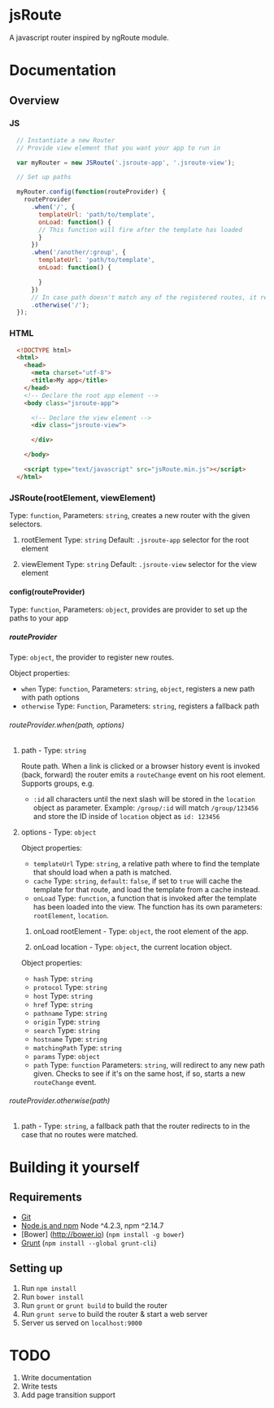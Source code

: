 # jsRoute

A javascript router inspired by ngRoute module.

# Documentation

## Overview

### JS

```javascript
  // Instantiate a new Router
  // Provide view element that you want your app to run in

  var myRouter = new JSRoute('.jsroute-app', '.jsroute-view');

  // Set up paths

  myRouter.config(function(routeProvider) {
    routeProvider
      .when('/', {
        templateUrl: 'path/to/template',
        onLoad: function() {
        // This function will fire after the template has loaded
        }
      })
      .when('/another/:group', {
        templateUrl: 'path/to/template',
        onLoad: function() {

        }
      })
      // In case path doesn't match any of the registered routes, it redirects to a another route
      .otherwise('/');
  });
```

### HTML

```html
  <!DOCTYPE html>
  <html>
    <head>
      <meta charset="utf-8">
      <title>My app</title>
    </head>
    <!-- Declare the root app element -->
    <body class="jsroute-app">

      <!-- Declare the view element -->
      <div class="jsroute-view">

      </div>

    </body>

    <script type="text/javascript" src="jsRoute.min.js"></script>
  </html>
```

### JSRoute(rootElement, viewElement)

Type: `function`, Parameters: `string`, creates a new router with the given selectors.

  1. rootElement Type: `string` Default: `.jsroute-app` selector for the root element

  2. viewElement Type: `string` Default: `.jsroute-view` selector for the view element


#### config(routeProvider)

  Type: `function`, Parameters: `object`, provides are provider to set up the paths to your app

##### routeProvider

  Type: `object`, the provider to register new routes.

  Object properties:

  - `when` Type: `function`, Parameters: `string`, `object`, registers a new path with path options
  - `otherwise` Type: `Function`, Parameters: `string`, registers a fallback path

###### routeProvider.when(path, options)

  1. path - Type: `string`

     Route path. When a link is clicked or a browser history event is invoked (back, forward) the router emits a `routeChange` event on his root element. Supports groups, e.g.

     - `:id` all characters until the next slash will be stored in the `location` object as parameter. Example: `/group/:id` will match `/group/123456` and store the ID inside of `location` object as `id: 123456`

  2. options - Type: `object`

     Object properties:

     - `templateUrl` Type: `string`, a relative path where to find the template that should load when a path is matched.
     - `cache` Type: `string`, `default`: `false`, if set to `true` will cache the template for that route, and load the template from a cache instead.
     - `onLoad` Type: `function`, a function that is invoked after the template has been loaded into the view. The function has its own parameters: `rootElement`, `location`.

     1. onLoad rootElement - Type: `object`, the root element of the app.

     2. onLoad location - Type: `object`, the current location object.

       Object properties:

       - `hash` Type: `string`
       - `protocol` Type: `string`
       - `host` Type: `string`
       - `href` Type: `string`
       - `pathname` Type: `string`
       - `origin` Type: `string`
       - `search` Type: `string`
       - `hostname` Type: `string`
       - `matchingPath` Type: `string`
       - `params` Type: `object`
       - `path` Type: `function` Parameters: `string`, will redirect to any new path given. Checks to see if it's on the same host, if so, starts a new `routeChange` event.

###### routeProvider.otherwise(path)

  1. path - Type: `string`, a fallback path that the router redirects to in the case that no routes were matched.



# Building it yourself

## Requirements

- [Git](https://git-scm.com/)
- [Node.js and npm](nodejs.org) Node ^4.2.3, npm ^2.14.7
- [Bower] (http://bower.io) (`npm install -g bower`)
- [Grunt](http://gruntjs.com/) (`npm install --global grunt-cli`)


## Setting up

1. Run `npm install`
2. Run `bower install`
3. Run `grunt` or `grunt build` to build the router
4. Run `grunt serve` to build the router & start a web server
5. Server us served on `localhost:9000`

# TODO

1. Write documentation
2. Write tests
3. Add page transition support
